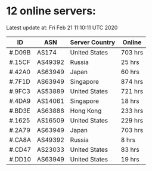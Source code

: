 # 12 online servers:

Latest update at: Fri Feb 21 11:10:11 UTC 2020

| ID | ASN | Server Country | Online |
| -- | --- | -------------- | ------ |
| #.D09B | AS174 | United States | 703 hrs |
| #.15CF | AS49392 | Russia | 25 hrs |
| #.42A0 | AS63949 | Japan | 60 hrs |
| #.7F1D | AS63949 | Singapore | 874 hrs |
| #.9FC3 | AS53889 | United States | 721 hrs |
| #.4DA9 | AS14061 | Singapore | 18 hrs |
| #.BD3E | AS63888 | Hong Kong | 233 hrs |
| #.1625 | AS16509 | United States | 229 hrs |
| #.2A79 | AS63949 | Japan | 703 hrs |
| #.CA8A | AS49392 | Russia | 8 hrs |
| #.CD47 | AS23033 | United States | 83 hrs |
| #.DD10 | AS63949 | United States | 19 hrs |


